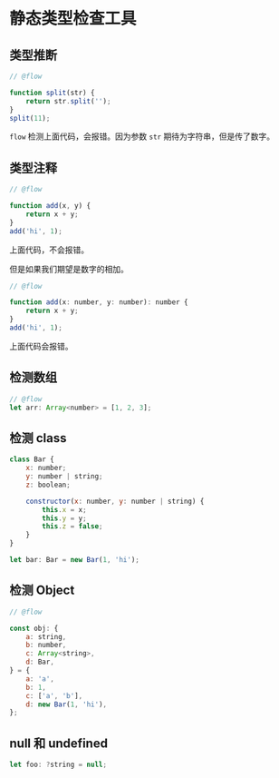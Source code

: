 # 静态类型检查工具

## 类型推断

```js
// @flow

function split(str) {
    return str.split('');
}
split(11);
```

`flow` 检测上面代码，会报错。因为参数 `str` 期待为字符串，但是传了数字。

## 类型注释

```js
// @flow

function add(x, y) {
    return x + y;
}
add('hi', 1);
```

上面代码，不会报错。

但是如果我们期望是数字的相加。

```js
// @flow

function add(x: number, y: number): number {
    return x + y;
}
add('hi', 1);
```

上面代码会报错。

## 检测数组

```js
// @flow
let arr: Array<number> = [1, 2, 3];
```

## 检测 class

```js
class Bar {
    x: number;
    y: number | string;
    z: boolean;

    constructor(x: number, y: number | string) {
        this.x = x;
        this.y = y;
        this.z = false;
    }
}

let bar: Bar = new Bar(1, 'hi');
```

## 检测 Object

```js
// @flow

const obj: {
    a: string,
    b: number,
    c: Array<string>,
    d: Bar,
} = {
    a: 'a',
    b: 1,
    c: ['a', 'b'],
    d: new Bar(1, 'hi'),
};
```

## null 和 undefined

```js
let foo: ?string = null;
```
